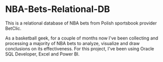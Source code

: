 # NBA-Bets-Relational-DB

This is a relational database of NBA bets from Polish sportsbook provider BetClic.

As a basketball geek, for a couple of months now I've been collecting and processing a majority of NBA bets to analyze, visualize and draw conclusions on its effectiveness.
For this project, I've been using Oracle SQL Developer, Excel and Power BI.
